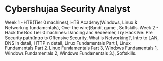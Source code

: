 # Cybershujaa Security Analyst
Week 1 - HTB(Tier 0 machines), HTB Academy(Windows, Linux & Networking fundamentals), Over the wire(Bandit game), Softskills.
Week 2 - Hack the Box Tier 0 machines: Dancing and Redeemer, Try Hack Me: Pre Security path(Intro to Offensive Security, What is Networking?, Intro to LAN, DNS in detail, HTTP in detail, Linux Fundamentals Part 1, Linux Fundamentals Part 2, Linux Fundamentals Part 3, Windows Fundamentals 1, Windows Fundamentals 2, Windows Fundamentals 3.), Softskills.

